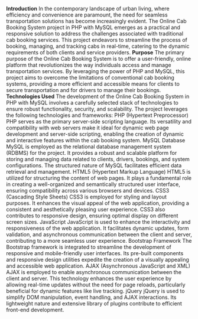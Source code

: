 **Introduction**
In the contemporary landscape of urban living, where efficiency and convenience are paramount, the need for seamless transportation solutions has become increasingly evident.
The Online Cab Booking System project in PHP with MySQL emerges as a practical and responsive solution to address the challenges associated with traditional cab booking services.
This project endeavors to streamline the process of booking, managing, and tracking cabs in real-time, catering to the dynamic requirements of both clients and service providers.
**Purpose**
The primary purpose of the Online Cab Booking System is to offer a user-friendly, online platform that revolutionizes the way individuals access and manage transportation services. 
By leveraging the power of PHP and MySQL, this project aims to overcome the limitations of conventional cab booking systems, providing a more efficient and accessible means for clients to 
secure transportation and for drivers to manage their bookings.
**Technologies Used**
The development of the Online Cab Booking System in PHP with MySQL involves a carefully selected stack of technologies to ensure robust functionality, security, and scalability. The project leverages the following technologies and frameworks:
PHP (Hypertext Preprocessor)
PHP serves as the primary server-side scripting language. Its versatility and compatibility with web servers make it ideal for dynamic web page development and server-side scripting, enabling the creation of dynamic and interactive features within the cab booking system.
MySQL Database
	MySQL is employed as the relational database management system (RDBMS) for the project. It provides a robust and scalable platform for storing and managing data related to clients, drivers, bookings, and system configurations. The structured nature of MySQL facilitates efficient data retrieval and management.
HTML5 (Hypertext Markup Language)
	HTML5 is utilized for structuring the content of web pages. It plays a fundamental role in creating a well-organized and semantically structured user interface, ensuring compatibility across various browsers and devices.
CSS3 (Cascading Style Sheets)
	CSS3 is employed for styling and layout purposes. It enhances the visual appeal of the web application, providing a consistent and aesthetically pleasing user experience. CSS3 also contributes to responsive design, ensuring optimal display on different screen sizes.
JavaScript
	JavaScript is used to enhance the interactivity and responsiveness of the web application. It facilitates dynamic updates, form validation, and asynchronous communication between the client and server, contributing to a more seamless user experience.
Bootstrap Framework
	The Bootstrap framework is integrated to streamline the development of responsive and mobile-friendly user interfaces. Its pre-built components and responsive design utilities expedite the creation of a visually appealing and accessible web application.
AJAX (Asynchronous JavaScript and XML)
	AJAX is employed to enable asynchronous communication between the client and server. This technology enhances the user experience by allowing real-time updates without the need for page reloads, particularly beneficial for dynamic features like live tracking.
jQuery
	jQuery is used to simplify DOM manipulation, event handling, and AJAX interactions. Its lightweight nature and extensive library of plugins contribute to efficient front-end development.

